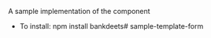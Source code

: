 A sample implementation of the <BankDeets /> component
* To install: npm install bankdeets# sample-template-form
